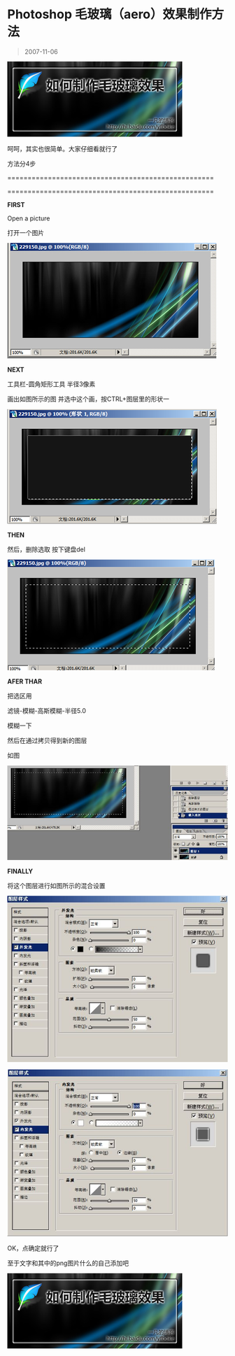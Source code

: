 # Photoshop 毛玻璃（aero）效果制作方法 

> 2007-11-06

<div class="pcs-article-content_ptkaiapt4bxy_baiduscarticle" id="detailArticleContent_ptkaiapt4bxy_baiduscarticle">
 <p>
  <img class="blogimg" small="0" src="images/576a21ddf0b9e1fd4ad78a73fe306d40.jpg"/>
 </p>
 <p>
  呵呵，其实也很简单。大家仔细看就行了
 </p>
 <p>
  方法分4步
 </p>
 <p>
  ===================================================
 </p>
 <p>
  ===================================================
 </p>
 <p>
  <strong>
   FIRST
  </strong>
 </p>
 <p>
  Open a picture
 </p>
 <p>
  打开一个图片
 </p>
 <p>
  <img class="blogimg" small="0" src="images/89c698e552afc8ebebd293296fc7fe4b.jpg"/>
 </p>
 <p>
  <strong>
   NEXT
  </strong>
 </p>
 <p>
  工具栏-圆角矩形工具 半径3像素
 </p>
 <p>
  画出如图所示的图 并选中这个画，按CTRL+图层里的形状一
 </p>
 <p>
  <img class="blogimg" small="0" src="images/cd4aa0d4056621c1c6ef9fa7659fc08a.jpg"/>
 </p>
 <p>
  <strong>
   THEN
  </strong>
 </p>
 <p>
  然后，删除选取 按下键盘del
 </p>
 <p>
  <img class="blogimg" small="0" src="images/116127473b08a41c9117ce2bbfe5c4a5.jpg"/>
 </p>
 <p>
  <strong>
   AFER THAR
  </strong>
 </p>
 <p>
  把选区用
 </p>
 <p>
  滤镜-模糊-高斯模糊-半径5.0
 </p>
 <p>
  模糊一下
 </p>
 <p>
  然后在通过拷贝得到新的图层
 </p>
 <p>
  如图
 </p>
 <p>
  <img class="blogimg" small="0" src="images/123f7ae417f888d4af6e86b8e16d88e7.jpg"/>
 </p>
 <p>
  <strong>
   FINALLY
  </strong>
 </p>
 <p>
  将这个图层进行如图所示的混合设置
 </p>
 <p>
  <img class="blogimg" small="0" src="images/66fe48f9964efa869d17c6eb5b2ad1ba.jpg"/>
 </p>
 <p>
  <img class="blogimg" small="0" src="images/cf87e94d5f077b0c878dd7c7b7ce61b4.jpg"/>
 </p>
 <p>
  OK，点确定就行了
 </p>
 <p>
  至于文字和其中的png图片什么的自己添加吧
 </p>
 <p>
  <img class="blogimg" small="0" src="images/576a21ddf0b9e1fd4ad78a73fe306d40.jpg"/>
 </p>
</div>


